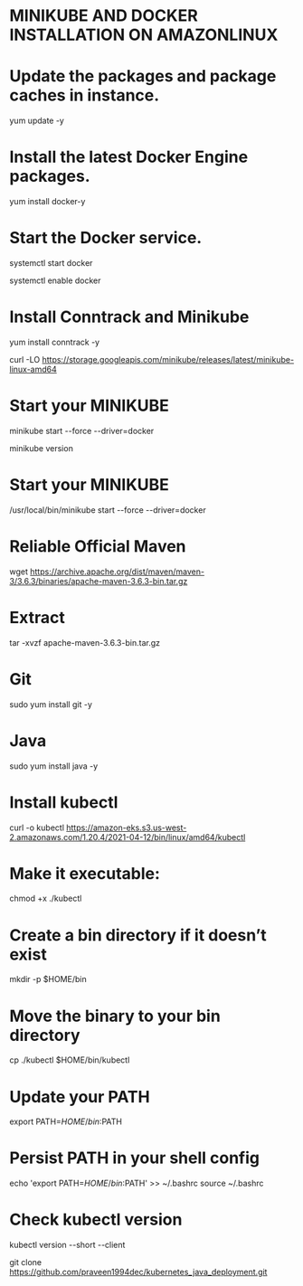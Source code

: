 # MINIKUBE AND DOCKER INSTALLATION ON AMAZONLINUX 
# Update the packages and package caches in instance.

yum update -y

# Install the latest Docker Engine packages.
 yum install docker-y

# Start the Docker service.

 systemctl start docker

 systemctl enable docker

# Install Conntrack and Minikube

 yum install conntrack -y

 curl -LO https://storage.googleapis.com/minikube/releases/latest/minikube-linux-amd64

# Start your MINIKUBE

minikube start --force --driver=docker

minikube version

# Start your MINIKUBE

 /usr/local/bin/minikube start --force --driver=docker

# Reliable Official Maven

wget https://archive.apache.org/dist/maven/maven-3/3.6.3/binaries/apache-maven-3.6.3-bin.tar.gz

# Extract 

tar -xvzf apache-maven-3.6.3-bin.tar.gz



# Git 

sudo yum install git  -y

# Java

sudo  yum install java -y

# Install kubectl 
curl -o kubectl https://amazon-eks.s3.us-west-2.amazonaws.com/1.20.4/2021-04-12/bin/linux/amd64/kubectl

# Make it executable:

chmod +x ./kubectl

# Create a bin directory if it doesn’t exist
mkdir -p $HOME/bin

# Move the binary to your bin directory
cp ./kubectl $HOME/bin/kubectl

# Update your PATH
export PATH=$HOME/bin:$PATH

# Persist PATH in your shell config
echo 'export PATH=$HOME/bin:$PATH' >> ~/.bashrc
source ~/.bashrc

# Check kubectl version

kubectl version --short --client

git clone https://github.com/praveen1994dec/kubernetes_java_deployment.git








